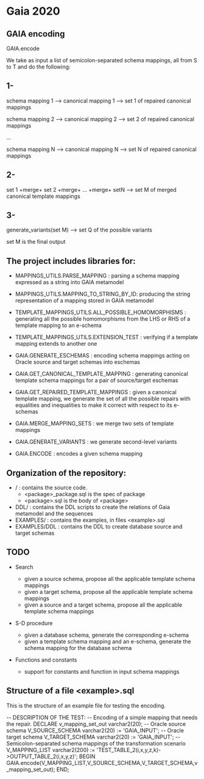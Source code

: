 Gaia 2020
=========


GAIA encoding
-------------

GAIA.encode

We take as input a list of semicolon-separated schema mappings, all from S to T and do the following:

1-
--
schema mapping 1 --> canonical mapping 1 --> set 1 of repaired canonical mappings

schema mapping 2 --> canonical mapping 2 --> set 2 of repaired canonical mappings

...

schema mapping N --> canonical mapping N --> set N of repaired canonical mappings 


2-
--

set 1 +merge+ set 2 +merge+ ... +merge+ setN --> set M of merged canonical template mappings

3-
--

generate_variants(set M) --> set Q of the possible variants 

set M is the final output

The project includes libraries for:
-----------------------------------

  - MAPPINGS\_UTILS.PARSE_MAPPING : parsing a schema mapping expressed as a string into GAIA metamodel
  - MAPPINGS\_UTILS.MAPPING\_TO\_STRING\_BY\_ID: producing the string representation of a mapping stored in GAIA metamodel
  - TEMPLATE\_MAPPINGS\_UTILS.ALL\_POSSIBLE\_HOMOMORPHISMS : generating all the possible homomorphisms from the LHS or RHS of a template mapping to an e-schema
  - TEMPLATE\_MAPPINGS\_UTILS.EXTENSION\_TEST : verifying if a template mapping extends to another one
    
  - GAIA.GENERATE_ESCHEMAS : encoding schema mappings acting on Oracle source and target schemas into eschemas
  - GAIA.GET\_CANONICAL\_TEMPLATE_MAPPING : generating canonical template schema mappings for a pair of source/target eschemas
  - GAIA.GET\_REPAIRED\_TEMPLATE\_MAPPINGS : given a canonical template mapping, we generate the set of all the possible repairs with equalities and inequalities to make it correct with respect to its e-schemas
  - GAIA.MERGE\_MAPPING\_SETS : we merge two sets of template mappings
  - GAIA.GENERATE\_VARIANTS : we generate second-level variants
  - GAIA.ENCODE : encodes a given schema mapping
 
Organization of the repository:
-------------------------------

  - / : contains the source code.
    - \<package\>_package.sql is the spec of package <package>
    - \<package\>.sql is the body of \<package\>
  - DDL/ : contains the DDL scripts to create the relations of Gaia metamodel and the sequences
  - EXAMPLES/ : contains the examples, in files \<example\>.sql
  - EXAMPLES/DDL : contains the DDL to create database source and target schemas

TODO
----

* Search
  - given a source schema, propose all the applicable template schema mappings
  - given a target schema, propose all the applicable template schema mappings
  - given a source and a target schema, propose all the applicable template schema mappings
  

* S-D procedure
  - given a database schema, generate the corresponding e-schema
  - given a template schema mapping and an e-schema, generate the schema mapping for the database schema

* Functions and constants
  - support for constants and function in input schema mappings
  
Structure of a file \<example\>.sql
-----------------------------------

This is the structure of an example file for testing the encoding. 

-- DESCRIPTION OF THE TEST:
-- Encoding of a simple mapping that needs the repair.
DECLARE
    v_mapping_set_out varchar2(20);
    -- Oracle source schema
    V_SOURCE_SCHEMA varchar2(20) := 'GAIA_INPUT';
    -- Oracle target schema
    V_TARGET_SCHEMA varchar2(20) := 'GAIA_INPUT';
    -- Semicolon-separated schema mappings of the transformation scenario
    V_MAPPING_LIST varchar2(200) := 'TEST_TABLE_2(i,x,y,z,k)->OUTPUT_TABLE_2(i,x,y,z)';
BEGIN
    GAIA.encode(V_MAPPING_LIST,V_SOURCE_SCHEMA,V_TARGET_SCHEMA,v_mapping_set_out);
END;




  
